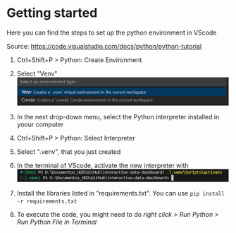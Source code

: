 # Getting started
Here you can find the steps to set up the python environment in VScode

Source: https://code.visualstudio.com/docs/python/python-tutorial

1. Ctrl+Shift+P > Python: Create Environment

2. Select "Venv"
![alt text](image.png)
3. In the next drop-down menu, select the Python interpreter installed in yoour computer
4. Ctrl+Shift+P > Python: Select Interpreter
5. Select ".venv", that you just created
6. In the terminal of VScode, activate the new interpreter with
![alt text](image-1.png)

7. Install the libraries listed in "requirements.txt". You can use `pip install -r requirements.txt`
8. To execute the code, you might need to do *right click > Run Python > Run Python File in Terminal*